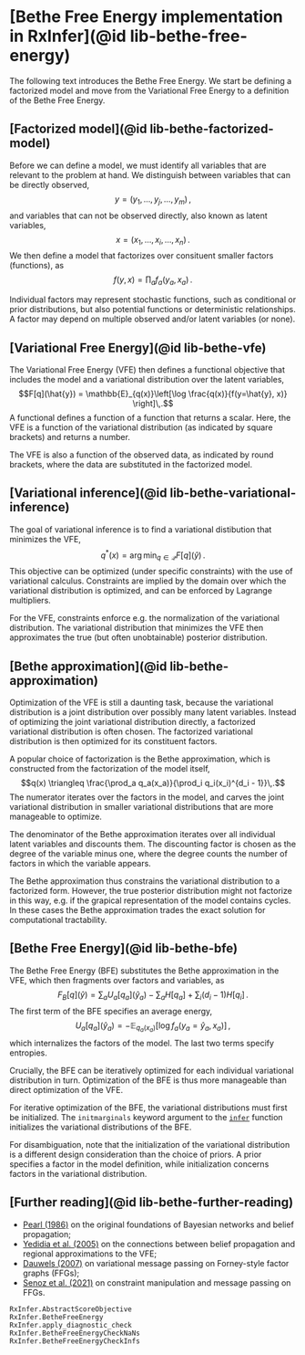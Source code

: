# [Bethe Free Energy implementation in RxInfer](@id lib-bethe-free-energy)

The following text introduces the Bethe Free Energy. We start be defining a factorized model and move from the Variational Free Energy to a definition of the Bethe Free Energy.

## [Factorized model](@id lib-bethe-factorized-model)

Before we can define a model, we must identify all variables that are relevant to the problem at hand. We distinguish between variables that can be directly observed,
$$y = (y_1, \dots, y_j, \dots, y_m)\,,$$
and variables that can not be observed directly, also known as latent variables,
$$x = (x_1, \dots, x_i, \dots, x_n)\,.$$
We then define a model that factorizes over consituent smaller factors (functions), as
$$f(y,x) = \prod_a f_a(y_a,x_a)\,.$$

Individual factors may represent stochastic functions, such as conditional or prior distributions, but also potential functions or deterministic relationships. A factor may depend on multiple observed and/or latent variables (or none).


## [Variational Free Energy](@id lib-bethe-vfe)

The Variational Free Energy (VFE) then defines a functional objective that includes the model and a variational distribution over the latent variables,
$$F[q](\hat{y}) = \mathbb{E}_{q(x)}\left[\log \frac{q(x)}{f(y=\hat{y}, x)} \right]\,.$$
A functional defines a function of a function that returns a scalar. Here, the VFE is a function of the variational distribution (as indicated by square brackets) and returns a number.

The VFE is also a function of the observed data, as indicated by round brackets, where the data are substituted in the factorized model.


## [Variational inference](@id lib-bethe-variational-inference)

The goal of variational inference is to find a variational distibution that minimizes the VFE,
$$q^{*}(x) = \arg\min_{q\in\mathcal{Q}} F[q](\hat{y})\,.$$
This objective can be optimized (under specific constraints) with the use of variational calculus. Constraints are implied by the domain over which the variational distribution is optimized, and can be enforced by Lagrange multipliers.

For the VFE, constraints enforce e.g. the normalization of the variational distribution. The variational distribution that minimizes the VFE then approximates the true (but often unobtainable) posterior distribution.

## [Bethe approximation](@id lib-bethe-approximation)
Optimization of the VFE is still a daunting task, because the variational distribution is a joint distribution over possibly many latent variables. Instead of optimizing the joint variational distribution directly, a factorized variational distribution is often chosen. The factorized variational distribution is then optimized for its constituent factors.

A popular choice of factorization is the Bethe approximation, which is constructed from the factorization of the model itself,
$$q(x) \triangleq \frac{\prod_a q_a(x_a)}{\prod_i q_i(x_i)^{d_i - 1}}\,.$$
The numerator iterates over the factors in the model, and carves the joint variational distribution in smaller variational distributions that are more manageable to optimize.

The denominator of the Bethe approximation iterates over all individual latent variables and discounts them. The discounting factor is chosen as the degree of the variable minus one, where the degree counts the number of factors in which the variable appears.

The Bethe approximation thus constrains the variational distribution to a factorized form. However, the true posterior distribution might not factorize in this way, e.g. if the grapical representation of the model contains cycles. In these cases the Bethe approximation trades the exact solution for computational tractability.


## [Bethe Free Energy](@id lib-bethe-bfe)

The Bethe Free Energy (BFE) substitutes the Bethe approximation in the VFE, which then fragments over factors and variables, as
$$F_B[q](\hat{y}) = \sum_a U_a[q_a](\hat{y}_a) - \sum_a H[q_a] + \sum_i (d_i - 1) H[q_i]\,.$$
The first term of the BFE specifies an average energy, 
$$U_a[q_a](\hat{y}_a) = -\mathbb{E}_{q_a(x_a)}\left[\log f_a(y_a=\hat{y}_a, x_a)\right]\,,$$
which internalizes the factors of the  model. The last two terms specify entropies.

Crucially, the BFE can be iteratively optimized for each individual variational distribution in turn. Optimization of the BFE is thus more manageable than direct optimization of the VFE.

For iterative optimization of the BFE, the variational distributions must first be initialized. The `initmarginals` keyword argument to the [`infer`](@ref) function initializes the variational distributions of the BFE.

For disambiguation, note that the initialization of the variational distribution is a different design consideration than the choice of priors. A prior specifies a factor in the model definition, while initialization concerns factors in the variational distribution.


## [Further reading](@id lib-bethe-further-reading)

- [Pearl (1986)](https://dl.acm.org/doi/pdf/10.1145/3501714.3501728) on the original foundations of Bayesian networks and belief propagation;
- [Yedidia et al. (2005)](https://ieeexplore.ieee.org/iel5/18/31406/01459044.pdf) on the connections between belief propagation and regional approximations to the VFE;
- [Dauwels (2007)](https://ieeexplore.ieee.org/iel5/4497218/4557062/04557602.pdf) on variational message passing on Forney-style factor graphs (FFGs);
- [Senoz et al. (2021)](https://www.mdpi.com/1099-4300/23/7/807/htm) on constraint manipulation and message passing on FFGs.


```@docs
RxInfer.AbstractScoreObjective
RxInfer.BetheFreeEnergy
RxInfer.apply_diagnostic_check
RxInfer.BetheFreeEnergyCheckNaNs
RxInfer.BetheFreeEnergyCheckInfs
```
